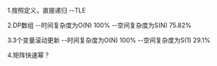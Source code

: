 1.按照定义，直接递归 --TLE

2.DP数组
  --时间复杂度为O(N) 100%
  --空间复杂度为S(N) 75.82%

3.3个变量滚动更新
  --时间复杂度为O(N) 100%
  --空间复杂度为S(1) 29.1%

4.矩阵快速幂？